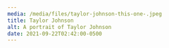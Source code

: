```yaml
---
media: /media/files/taylor-johnson-this-one-.jpeg
title: Taylor Johnson
alt: A portrait of Taylor Johnson
date: 2021-09-22T02:42:00-0500
---
```

